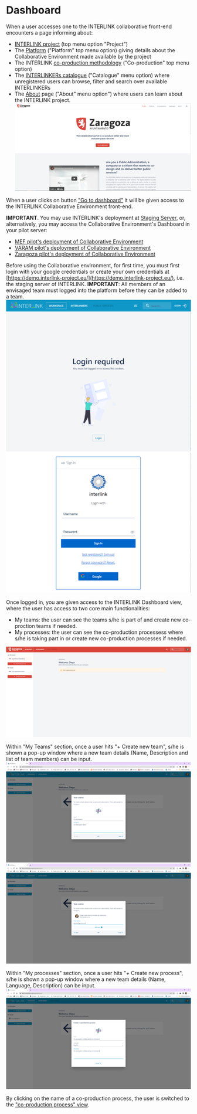 # Dashboard

When a user accesses one to the INTERLINK collaborative front-end encounters a page informing about:
- [INTERLINK project](https://demo.interlink-project.eu/) (top menu option "Project")
- The [Platform](https://demo.interlink-project.eu/platform) ("Platform" top menu option) giving details about the Collaborative Environment made available by the project
- The INTERLINK [co-production methodology](https://demo.interlink-project.eu/coprod) ("Co-production" top menu option)
- The [INTERLINKERs catalogue](https://demo.interlink-project.eu/catal) ("Catalogue" menu option) where unregistered users can browse, filter and search over available INTERLINKERs
- The [About](https://demo.interlink-project.eu/about) page ("About" menu option") where users can learn about the INTERLINK project. 
![Dashboard landing page](images/dashboard-entry.png)

When a user clicks on button ["Go to dashboard"](https://demo.interlink-project.eu/dashboard) it will be given access to the INTERLINK Collaborative Environment front-end.

**IMPORTANT**. You may use INTERLINK's deployment at [Staging Server](https://demo.interlink-project.eu/), or, alternatively, you may access the Collaborative Environment's Dashboard in your pilot server:
- [MEF pilot's deployment of Collaborative Environment](https://mef.interlink-project.eu/)
- [VARAM pilot's deployment of Collaborative Environment](https://varam.interlink-project.eu/)
- [Zaragoza pilot's deployment of Collaborative Environment](https://zgz.interlink-project.eu/)

Before using the Collaborative environment, for first time, you must first login with your google credentials or create your own credentials at [https://demo.interlink-project.eu/](https://demo.interlink-project.eu/), i.e. the staging server of INTERLINK. **IMPORTANT**: All members of an envisaged team must logged into the platform before they can be added to a team. ![Login required screen](images/dashboard-loginrequired.PNG) ![AAC screen](images/aac-login-window.PNG)

Once logged in, you are given access to the INTERLINK Dashboard view, where the user has access to two core main functionalities:
- My teams: the user can see the teams s/he is part of and create new co-proction teams if needed.
- My processes: the user can see the co-production processess where s/he is taking part in or create new co-production processes if needed.

![INTERLINK Dashboard view](images/dashboard-view.png)

Within "My Teams" section, once a user hits "+ Create new team", s/he is shown a pop-up window where a new team details (Name, Description and list of team members) can be input.
![New team creation in dashboard](images/dashboard-team-creation.png)
![New team creation in dashboard 2](images/dashboard-team-creation2.png)

Within "My processes" section, once a user hits "+ Create new process", s/he is shown a pop-up window where a new team details (Name, Language, Description) can be input.
![New team creation in dashboard](images/dashboard-createnewcoproductionprocess.png)

By clicking on the name of a co-production process, the user is switched to the ["co-production process" view](/docs/en/coproductionprocess-guide.html). 
